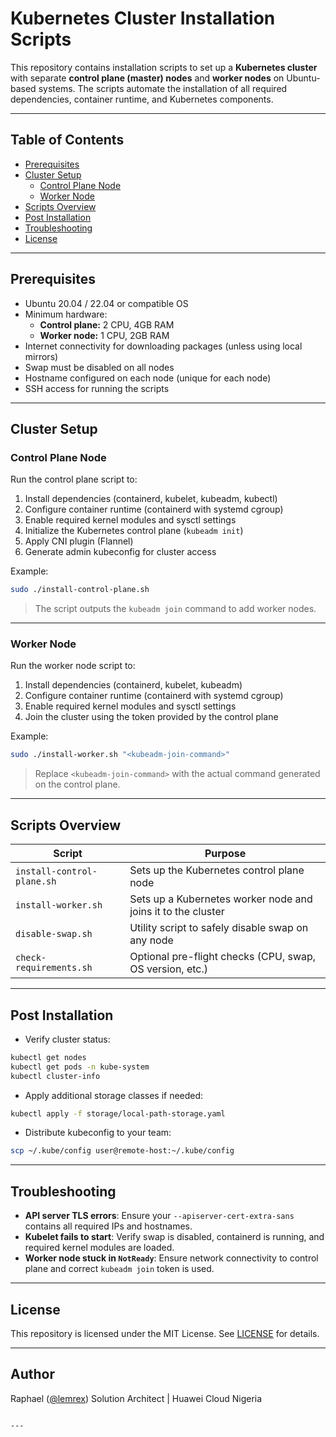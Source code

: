 
# Kubernetes Cluster Installation Scripts

This repository contains installation scripts to set up a **Kubernetes cluster** with separate **control plane (master) nodes** and **worker nodes** on Ubuntu-based systems. The scripts automate the installation of all required dependencies, container runtime, and Kubernetes components.

---

## Table of Contents

- [Prerequisites](#prerequisites)  
- [Cluster Setup](#cluster-setup)  
  - [Control Plane Node](#control-plane-node)  
  - [Worker Node](#worker-node)  
- [Scripts Overview](#scripts-overview)  
- [Post Installation](#post-installation)  
- [Troubleshooting](#troubleshooting)  
- [License](#license)  

---

## Prerequisites

- Ubuntu 20.04 / 22.04 or compatible OS  
- Minimum hardware:
  - **Control plane:** 2 CPU, 4GB RAM
  - **Worker node:** 1 CPU, 2GB RAM  
- Internet connectivity for downloading packages (unless using local mirrors)  
- Swap must be disabled on all nodes  
- Hostname configured on each node (unique for each node)  
- SSH access for running the scripts  

---

## Cluster Setup

### Control Plane Node

Run the control plane script to:

1. Install dependencies (containerd, kubelet, kubeadm, kubectl)  
2. Configure container runtime (containerd with systemd cgroup)  
3. Enable required kernel modules and sysctl settings  
4. Initialize the Kubernetes control plane (`kubeadm init`)  
5. Apply CNI plugin (Flannel)  
6. Generate admin kubeconfig for cluster access  

Example:

```bash
sudo ./install-control-plane.sh
````

> The script outputs the `kubeadm join` command to add worker nodes.

---

### Worker Node

Run the worker node script to:

1. Install dependencies (containerd, kubelet, kubeadm)
2. Configure container runtime (containerd with systemd cgroup)
3. Enable required kernel modules and sysctl settings
4. Join the cluster using the token provided by the control plane

Example:

```bash
sudo ./install-worker.sh "<kubeadm-join-command>"
```

> Replace `<kubeadm-join-command>` with the actual command generated on the control plane.

---

## Scripts Overview

| Script                     | Purpose                                                      |
| -------------------------- | ------------------------------------------------------------ |
| `install-control-plane.sh` | Sets up the Kubernetes control plane node                    |
| `install-worker.sh`        | Sets up a Kubernetes worker node and joins it to the cluster |
| `disable-swap.sh`          | Utility script to safely disable swap on any node            |
| `check-requirements.sh`    | Optional pre-flight checks (CPU, swap, OS version, etc.)     |

---

## Post Installation

* Verify cluster status:

```bash
kubectl get nodes
kubectl get pods -n kube-system
kubectl cluster-info
```

* Apply additional storage classes if needed:

```bash
kubectl apply -f storage/local-path-storage.yaml
```

* Distribute kubeconfig to your team:

```bash
scp ~/.kube/config user@remote-host:~/.kube/config
```

---

## Troubleshooting

* **API server TLS errors**: Ensure your `--apiserver-cert-extra-sans` contains all required IPs and hostnames.
* **Kubelet fails to start**: Verify swap is disabled, containerd is running, and required kernel modules are loaded.
* **Worker node stuck in `NotReady`**: Ensure network connectivity to control plane and correct `kubeadm join` token is used.

---

## License

This repository is licensed under the MIT License. See [LICENSE](LICENSE) for details.

---

## Author

Raphael ([@lemrex](https://github.com/lemrex))
Solution Architect | Huawei Cloud Nigeria

```

---


